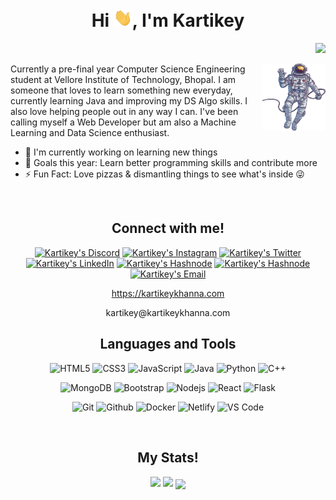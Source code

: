 <h1 align="center">Hi <img src="./assets/wave.gif" width="30">, I'm Kartikey</h1>

<p align="right">
    <a href="https://www.github.com/itsksquare" target="_blank" rel="noreferrer"><img src="https://img.shields.io/github/followers/itsksquare?logo=github&style=for-the-badge&color=0400ff&labelColor=1c1917" /></a>
</p>

<img width="20%" align="right" src="./assets/ast-img.png" />

Currently a pre-final year Computer Science Engineering student at Vellore Institute of Technology, Bhopal. I am someone that loves to learn something new everyday, currently learning Java and improving my DS Algo skills. I also love helping people out in any way I can. I've been calling myself a Web Developer but am also a Machine Learning and Data Science enthusiast.

- 🔭 I'm currently working on learning new things
- 🥅 Goals this year: Learn better programming skills and contribute more
- ⚡ Fun Fact: Love pizzas & dismantling things to see what's inside 😜

<br>
<h2 align="center">Connect with me!</h2>

<p align="center">
    <a href="https://discord.gg/qKF9gzJKcr"><img alt="Kartikey's Discord" src="https://img.shields.io/badge/Discord-7289DA?style=flat-square&logo=discord&logoColor=white"/></a>
    <a href="https://www.instagram.com/itsksquare/"><img alt="Kartikey's Instagram" src="https://img.shields.io/badge/Instagram-833AB4?style=flat-square&logo=instagram&logoColor=white"/></a>
    <a href="https://twitter.com/itsksquare19"><img alt="Kartikey's Twitter" src="https://img.shields.io/badge/Twitter-1DA1F2?style=flat-square&logo=twitter&logoColor=white"/></a>
    <a href="https://www.linkedin.com/in/kartikeykhanna/"><img alt="Kartikey's LinkedIn" src="https://img.shields.io/badge/LinkedIn-blue?style=flat-square&logo=Linkedin&logoColor=white"/></a>
    <a href="https://ksquare.hashnode.dev"><img alt="Kartikey's Hashnode" src="https://img.shields.io/badge/Hashnode-0052e9?style=flat-square&logo=Hashnode&logoColor=white"/></a>
    <a href="https://ksquare.hashnode.dev"><img alt="Kartikey's Hashnode" src="https://img.shields.io/badge/Medium-000000?style=flat-square&logo=Medium&logoColor=white"/></a>
    <a href="mailto:kartikey@kartikeykhanna.com"><img alt="Kartikey's Email" src="https://img.shields.io/badge/Email-c14438?style=flat-square&logo=Gmail&logoColor=white"/></a>
</p>
<p align="center"><a href="https://kartikeykhanna.com">https://kartikeykhanna.com</a></p>
<p align="center">kartikey@kartikeykhanna.com</p>

<h2 align="center">Languages and Tools</h2>

<p align="center">
    <img alt="HTML5" src="https://img.shields.io/badge/HTML5-E34F26?style=flat-square&logo=html5&logoColor=white"/>
    <img alt="CSS3" src="https://img.shields.io/badge/CSS3-1572B6?style=flat-square&logo=css3"/>
    <img alt="JavaScript" src="https://img.shields.io/badge/JavaScript-black?style=flat-square&logo=javascript"/>
    <img alt="Java" src="https://img.shields.io/badge/Java-E34A86?style=flat-square&logo=java"/>
    <img alt="Python" src="https://img.shields.io/badge/Python-black?style=flat-square&logo=Python"/>
    <img alt="C++" src="https://img.shields.io/badge/C++-00599C?style=flat-square&logo=cplusplus"/>
</p>
<p align="center">
    <img alt="MongoDB" src="https://img.shields.io/badge/MongoDB-%234ea94b.svg?logo=mongodb&logoColor=white"/>
    <img alt="Bootstrap" src="https://img.shields.io/badge/Bootstrap-563D7C?style=flat-square&logo=bootstrap"/>
    <img alt="Nodejs" src="https://img.shields.io/badge/Nodejs-black?style=flat-square&logo=Node.js"/>
    <img alt="React" src="https://img.shields.io/badge/React-black?style=flat-square&logo=react"/>
    <img alt="Flask" src="https://img.shields.io/badge/Flask-black?style=flat-square&logo=flask"/>
</p>
<p align="center">
    <img alt="Git" src="https://img.shields.io/badge/Git-black?style=flat-square&logo=git"/>
    <img alt="Github" src="https://img.shields.io/badge/GitHub-%23327FC7.svg?logo=github&style=flat-square&logoColor=white"/>
    <img alt="Docker" src="https://img.shields.io/badge/Docker-3380F2.svg?logo=docker&style=flat-square&logoColor=white"/>
    <img alt="Netlify" src="https://img.shields.io/badge/Vercel-black?style=flat-square&logo=vercel&logoColor=ffffff"/>
    <img alt="VS Code" src="https://img.shields.io/badge/VS%20Code-007ACC?style=flat-square&logo=visual-studio-code"/>
    
</p>

<!-- <br>
<h2 align="center">Projects</h2> -->

<br>
<h2 align="center">My Stats!</h2>

<p align="center">
    <img width="48%" src="https://github-readme-stats.vercel.app/api?username=itsksquare&count_private=true&show_icons=true&theme=dark&title_color=0400ff&bg_color=000000">
    <img width="48%" src = "https://github-readme-streak-stats.herokuapp.com/?user=itsksquare&line_height=40&theme=dark&background=000000&ring=0400ff&fire=ff0000&currStreakLabel=0400ff">
    <img align="center" width="48%" src="https://github-readme-stats.vercel.app/api/top-langs/?username=itsksquare&langs_count=8&theme=dark&title_color=0400ff&bg_color=000000&layout=compact">
</p>

